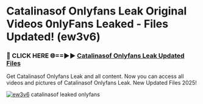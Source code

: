 # Catalinasof Onlyfans Leak Original Videos 0nlyFans Leaked - Files Updated! (ew3v6)

<h3>🔴 CLICK HERE 🌐==►► <a href="https://tinyurl.com/x26r9saj" rel="nofollow">Catalinasof Onlyfans Leak Updated Files</a></h3>

Get Catalinasof Onlyfans Leak and all content. Now you can access all videos and pictures of Catalinasof Onlyfans Leak. New Updated Files 2025!

[![ew3v6](https://i.imgur.com/LkgZPqh.gif)](https://tinyurl.com/x26r9saj)
catalinasof leaked onlyfans